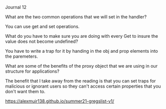 Journal 12

What are the two common operations that we will set in the handler?

You can use get and set operations.

What do you have to make sure you are doing with every Get to insure the value does not become undefined?

You have to write a trap for it by handing in the obj and prop elements into the paremeters.

What are some of the benefits of the proxy object that we are using in our structure for applications?

The benefit that I take away from the reading is that you can set traps for malicious or ignorant users so they can't access certain properties that you don't want them to. 

https://alexmuir138.github.io/summer21-gregslist-v1/